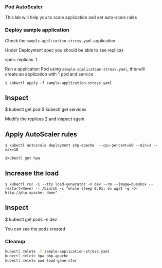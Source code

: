 ### Pod AutoScaler

This lab will help you to scale application and set auto-scale rules
   

### Deploy sample application

Check the `sample-application-stress.yaml` application

Under Deployment spec you should be able to see replicas

spec:
  replicas: 1


Run a application Pod using `sample-application-stress.yaml`, this will create an application  with 1 pod and service

	$ kubectl apply -f sample-application-stress.yaml
	
## Inspect

   $ kubectl get pod
   $ kubectl get services 
  
 Modify the replicas 2 and inspect again.

## Apply AutoScaler rules

`$ kubectl autoscale deployment php-apache  --cpu-percent=50 --min=3 --max=10`

`$kubectl get hpa`

## Increase the load 

`$ kubectl run -i --tty load-generator -n dev --rm --image=busybox --restart=Never -- /bin/sh -c "while sleep 0.01; do wget -q -O- http://php-apache; done"`

## Inspect

   $ kubectl get pods -n dev
   
You can see the pods created

### Cleanup

```sh
kubectl delete -f sample-application-stress.yaml
kubectl delete hpa php-apache
kubectl delete pod load-generator
```
